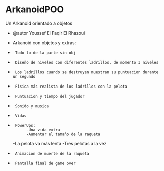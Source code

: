 # ArkanoidPOO
Un Arkanoid orientado a objetos

 * @autor Youssef El Faqir El Rhazoui
 
 * Arkanoid con objetos y extras:
 *		Todo lo de la parte sin obj
 *		Diseño de niveles con diferentes ladrillos, de momento 3 niveles
 *		Los ladrillos cuando se destruyen muestran su puntuacion durante un segundo
 *		Fisica más realista de los ladrillos con la pelota
 *		Puntuacion y tiempo del jugador
 *		Sonido y musica
 *		Vidas
 *		PowerUps:
 			 -Una vida extra
 			 -Aumentar el tamaño de la raqueta
     -La pelota va más lenta
 			 -Tres pelotas a la vez
 *		Animacion de muerte de la raqueta
 *		Pantalla final de game over
